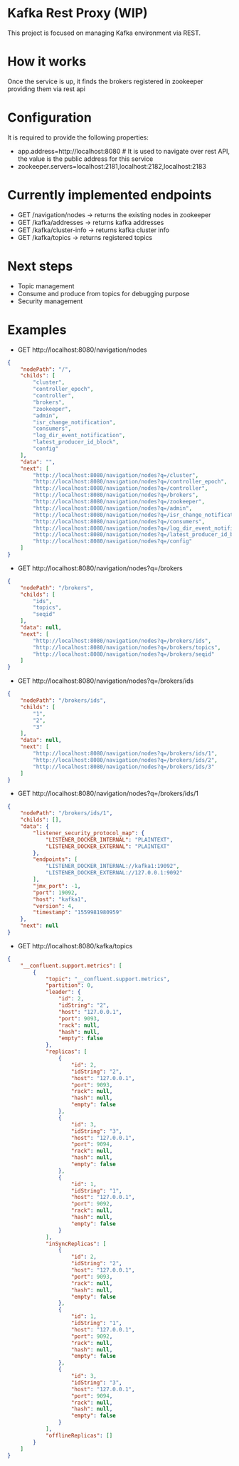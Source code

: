 # Kafka Rest Proxy (WIP)

This project is focused on managing Kafka environment via REST.

# How it works

Once the service is up, it finds the brokers registered in zookeeper providing them via rest api

# Configuration

It is required to provide the following properties:

* app.address=http://localhost:8080 # It is used to navigate over rest API, the value is the public address for this service
* zookeeper.servers=localhost:2181,localhost:2182,localhost:2183

# Currently implemented endpoints

* GET /navigation/nodes 	-> returns the existing nodes in zookeeper
* GET /kafka/addresses 		-> returns kafka addresses
* GET /kafka/cluster-info 	-> returns kafka cluster info
* GET /kafka/topics			-> returns registered topics

# Next steps

* Topic management
* Consume and produce from topics for debugging purpose
* Security management

# Examples

* GET http://localhost:8080/navigation/nodes

```json
{
    "nodePath": "/",
    "childs": [
        "cluster",
        "controller_epoch",
        "controller",
        "brokers",
        "zookeeper",
        "admin",
        "isr_change_notification",
        "consumers",
        "log_dir_event_notification",
        "latest_producer_id_block",
        "config"
    ],
    "data": "",
    "next": [
        "http://localhost:8080/navigation/nodes?q=/cluster",
        "http://localhost:8080/navigation/nodes?q=/controller_epoch",
        "http://localhost:8080/navigation/nodes?q=/controller",
        "http://localhost:8080/navigation/nodes?q=/brokers",
        "http://localhost:8080/navigation/nodes?q=/zookeeper",
        "http://localhost:8080/navigation/nodes?q=/admin",
        "http://localhost:8080/navigation/nodes?q=/isr_change_notification",
        "http://localhost:8080/navigation/nodes?q=/consumers",
        "http://localhost:8080/navigation/nodes?q=/log_dir_event_notification",
        "http://localhost:8080/navigation/nodes?q=/latest_producer_id_block",
        "http://localhost:8080/navigation/nodes?q=/config"
    ]
}
```

* GET http://localhost:8080/navigation/nodes?q=/brokers
```json
{
    "nodePath": "/brokers",
    "childs": [
        "ids",
        "topics",
        "seqid"
    ],
    "data": null,
    "next": [
        "http://localhost:8080/navigation/nodes?q=/brokers/ids",
        "http://localhost:8080/navigation/nodes?q=/brokers/topics",
        "http://localhost:8080/navigation/nodes?q=/brokers/seqid"
    ]
}
```

* GET http://localhost:8080/navigation/nodes?q=/brokers/ids
```json
{
    "nodePath": "/brokers/ids",
    "childs": [
        "1",
        "2",
        "3"
    ],
    "data": null,
    "next": [
        "http://localhost:8080/navigation/nodes?q=/brokers/ids/1",
        "http://localhost:8080/navigation/nodes?q=/brokers/ids/2",
        "http://localhost:8080/navigation/nodes?q=/brokers/ids/3"
    ]
}
```

* GET http://localhost:8080/navigation/nodes?q=/brokers/ids/1
```json
{
    "nodePath": "/brokers/ids/1",
    "childs": [],
    "data": {
        "listener_security_protocol_map": {
            "LISTENER_DOCKER_INTERNAL": "PLAINTEXT",
            "LISTENER_DOCKER_EXTERNAL": "PLAINTEXT"
        },
        "endpoints": [
            "LISTENER_DOCKER_INTERNAL://kafka1:19092",
            "LISTENER_DOCKER_EXTERNAL://127.0.0.1:9092"
        ],
        "jmx_port": -1,
        "port": 19092,
        "host": "kafka1",
        "version": 4,
        "timestamp": "1559981980959"
    },
    "next": null
}
```

* GET http://localhost:8080/kafka/topics
```json
{
    "__confluent.support.metrics": [
        {
            "topic": "__confluent.support.metrics",
            "partition": 0,
            "leader": {
                "id": 2,
                "idString": "2",
                "host": "127.0.0.1",
                "port": 9093,
                "rack": null,
                "hash": null,
                "empty": false
            },
            "replicas": [
                {
                    "id": 2,
                    "idString": "2",
                    "host": "127.0.0.1",
                    "port": 9093,
                    "rack": null,
                    "hash": null,
                    "empty": false
                },
                {
                    "id": 3,
                    "idString": "3",
                    "host": "127.0.0.1",
                    "port": 9094,
                    "rack": null,
                    "hash": null,
                    "empty": false
                },
                {
                    "id": 1,
                    "idString": "1",
                    "host": "127.0.0.1",
                    "port": 9092,
                    "rack": null,
                    "hash": null,
                    "empty": false
                }
            ],
            "inSyncReplicas": [
                {
                    "id": 2,
                    "idString": "2",
                    "host": "127.0.0.1",
                    "port": 9093,
                    "rack": null,
                    "hash": null,
                    "empty": false
                },
                {
                    "id": 1,
                    "idString": "1",
                    "host": "127.0.0.1",
                    "port": 9092,
                    "rack": null,
                    "hash": null,
                    "empty": false
                },
                {
                    "id": 3,
                    "idString": "3",
                    "host": "127.0.0.1",
                    "port": 9094,
                    "rack": null,
                    "hash": null,
                    "empty": false
                }
            ],
            "offlineReplicas": []
        }
    ]
}
```

